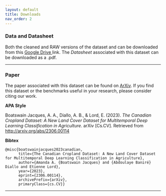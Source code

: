 ```yaml
---
layout: default
title: Downloads
nav_order: 2
---
```


### Data and Datasheet 

Both the cleaned and RAW versions of the dataset and can be downloaded from this [Google Drive ](https://drive.google.com/drive/folders/1mNI8B5EMk0Xgvx2Pc9ztnQRaW9pXh8yb?usp=sharing "Link to dataset") link. The *Datasheet* associated with this dataset can be downloaded as a .pdf. 

___


### Paper

The paper associated with this dataset can be found on [ArXiv](https://arxiv.org/abs/2306.00114). If you find this dataset or the benchmarks useful in your research, please consider citing our work.  

**APA Style**

Boatswain Jacques, A. A., Diallo, A. B., & Lord, E. (2023). *The Canadian Cropland Dataset: A New Land Cover Dataset for Multitemporal Deep Learning Classification in Agriculture*. arXiv [Cs.CV]. Retrieved from http://arxiv.org/abs/2306.00114



**Bibtex**

```
@misc{boatswainjacques2023canadian,
      title={The Canadian Cropland Dataset: A New Land Cover Dataset for Multitemporal Deep Learning Classification in Agriculture}, 
      author={Amanda A. {Boatswain Jacques} and {Abdoulaye Baniré} Diallo and Etienne Lord},
      year={2023},
      eprint={2306.00114},
      archivePrefix={arXiv},
      primaryClass={cs.CV}}
```
___
